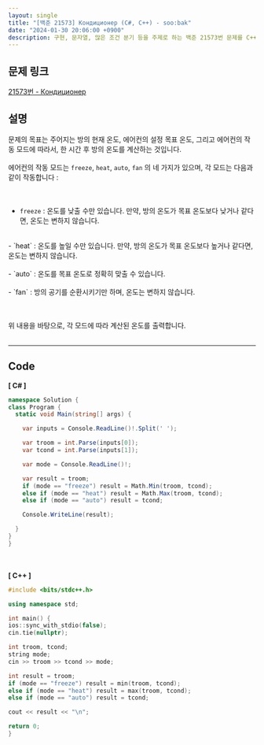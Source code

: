 ```yaml
---
layout: single
title: "[백준 21573] Кондиционер (C#, C++) - soo:bak"
date: "2024-01-30 20:06:00 +0900"
description: 구현, 문자열, 많은 조건 분기 등을 주제로 하는 백준 21573번 문제를 C++ C# 으로 풀이 및 해설
---
```


## 문제 링크
  [21573번 - Кондиционер](https://www.acmicpc.net/problem/21573)

## 설명
문제의 목표는 주어지는 방의 현재 온도, 에어컨의 설정 목표 온도, 그리고 에어컨의 작동 모드에 따라서, 한 시간 후 방의 온도를 계산하는 것입니다.<br>
<br>
에어컨의 작동 모드는 `freeze`, `heat`, `auto`, `fan` 의 네 가지가 있으며, 각 모드는 다음과 같이 작동합니다 : <br>
<br><br>
- `freeze` : 온도를 낮출 수만 있습니다. 만약, 방의 온도가 목표 온도보다 낮거나 같다면, 온도는 변하지 않습니다.<br>
<br>
- `heat` : 온도를 높일 수만 있습니다. 만약, 방의 온도가 목표 온도보다 높거나 같다면, 온도는 변하지 않습니다. <br>
<br>
- `auto` : 온도를 목표 온도로 정확히 맞출 수 있습니다.<br>
<br>
- `fan` : 방의 공기를 순환시키기만 하며, 온도는 변하지 않습니다.<br>
<br><br>

위 내용을 바탕으로, 각 모드에 따라 계산된 온도를 출력합니다.<br>
<br>

- - -

## Code
<b>[ C# ] </b>
<br>

  ```c#
namespace Solution {
  class Program {
    static void Main(string[] args) {

      var inputs = Console.ReadLine()!.Split(' ');

      var troom = int.Parse(inputs[0]);
      var tcond = int.Parse(inputs[1]);

      var mode = Console.ReadLine()!;

      var result = troom;
      if (mode == "freeze") result = Math.Min(troom, tcond);
      else if (mode == "heat") result = Math.Max(troom, tcond);
      else if (mode == "auto") result = tcond;

      Console.WriteLine(result);

    }
  }
}
  ```
<br><br>
<b>[ C++ ] </b>
<br>

  ```c++
#include <bits/stdc++.h>

using namespace std;

int main() {
  ios::sync_with_stdio(false);
  cin.tie(nullptr);

  int troom, tcond;
  string mode;
  cin >> troom >> tcond >> mode;

  int result = troom;
  if (mode == "freeze") result = min(troom, tcond);
  else if (mode == "heat") result = max(troom, tcond);
  else if (mode == "auto") result = tcond;

  cout << result << "\n";

  return 0;
}
  ```
